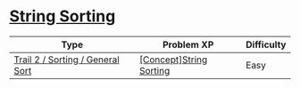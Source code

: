 # [String Sorting](https://www.codetree.ai/trails/complete/curated-cards/intro-string-sort)

|Type|Problem XP|Difficulty|
|---|---|---|
|[Trail 2 / Sorting / General Sort](https://www.codetree.ai/trail-info/novice-mid/)|[[Concept]String Sorting](https://www.codetree.ai/trails/complete/curated-cards/intro-string-sort/)|Easy|

